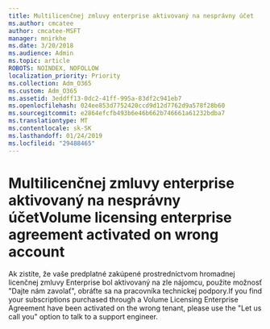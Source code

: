 ```yaml
---
title: Multilicenčnej zmluvy enterprise aktivovaný na nesprávny účet
ms.author: cmcatee
author: cmcatee-MSFT
manager: mnirkhe
ms.date: 3/20/2018
ms.audience: Admin
ms.topic: article
ROBOTS: NOINDEX, NOFOLLOW
localization_priority: Priority
ms.collection: Adm_O365
ms.custom: Adm_O365
ms.assetid: 3eddff13-0dc2-41ff-995a-83df2c941eb7
ms.openlocfilehash: 024ee853d7752420ccd9d12d7762d9a578f28b60
ms.sourcegitcommit: e2864efcfb493b6e46b662b746661a61232bdba7
ms.translationtype: MT
ms.contentlocale: sk-SK
ms.lasthandoff: 01/24/2019
ms.locfileid: "29488465"
---
```

# <a name="volume-licensing-enterprise-agreement-activated-on-wrong-account"></a><span data-ttu-id="4f38f-102">Multilicenčnej zmluvy enterprise aktivovaný na nesprávny účet</span><span class="sxs-lookup"><span data-stu-id="4f38f-102">Volume licensing enterprise agreement activated on wrong account</span></span>

<span data-ttu-id="4f38f-103">Ak zistíte, že vaše predplatné zakúpené prostredníctvom hromadnej licenčnej zmluvy Enterprise bol aktivovaný na zle nájomcu, použite možnosť "Dajte nám zavolať", obráťte sa na pracovníka technickej podpory.</span><span class="sxs-lookup"><span data-stu-id="4f38f-103">If you find your subscriptions purchased through a Volume Licensing Enterprise Agreement have been activated on the wrong tenant, please use the "Let us call you" option to talk to a support engineer.</span></span>
  

